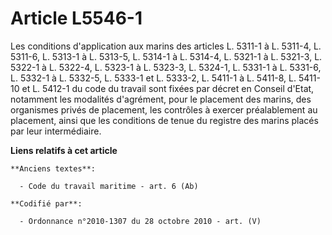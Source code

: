 # Article L5546-1

Les conditions d'application aux marins des articles L. 5311-1 à L. 5311-4, L. 5311-6, L. 5313-1 à L. 5313-5, L. 5314-1 à L.
5314-4, L. 5321-1 à L. 5321-3, L. 5322-1 à L. 5322-4, L. 5323-1 à L. 5323-3, L. 5324-1, L. 5331-1 à L. 5331-6, L. 5332-1 à L.
5332-5, L. 5333-1 et L. 5333-2, L. 5411-1 à L. 5411-8, L. 5411-10 et L. 5412-1 du code du travail sont fixées par décret en
Conseil d'Etat, notamment les modalités d'agrément, pour le placement des marins, des organismes privés de placement, les
contrôles à exercer préalablement au placement, ainsi que les conditions de tenue du registre des marins placés par leur
intermédiaire.

**Liens relatifs à cet article**

	**Anciens textes**:

	  - Code du travail maritime - art. 6 (Ab)

	**Codifié par**:

	  - Ordonnance n°2010-1307 du 28 octobre 2010 - art. (V)
